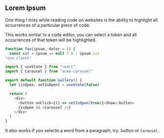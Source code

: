 ## Lorem Ipsum

One thing I miss while reading code on websites is the ability to highlight all occurrences of a particular piece of code.

This works similar to a code editor, you can select a token and all occurrences of that token will be highlighted.

```js
function foo(ipsum, dolor = 1) {
  const sit = ipsum == null ? 0 : ipsum.sit
"use client"

import { useState } from "react"
import { Carousel } from "acme-carousel"

export default function Gallery() {
  let [isOpen, setIsOpen] = useState(false)

  return (
    <div>
      <button onClick={() => setIsOpen(true)}>Show</button>
      {isOpen && <Carousel />}
    </div>
  )
}
```

It also works if you selecte a word from a paragraph, try: button or `Carousel`.
